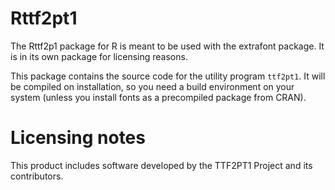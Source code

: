 # Rttf2pt1

The Rttf2p1 package for R is meant to be used with the extrafont package.
It is in its own package for licensing reasons.

This package contains the source code for the utility program `ttf2pt1`.
It will be compiled on installation, so you need a build environment on your system (unless you install fonts as a precompiled package from CRAN).

# Licensing notes

This product includes software developed by the TTF2PT1 Project and its contributors.
